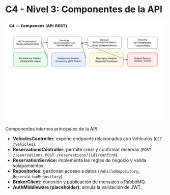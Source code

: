 # C4 - Nivel 3: Componentes de la API


![Component](img/component.jpeg)


Componentes internos principales de la API:


- **VehiclesController:** expone endpoints relacionados con vehículos (`GET /vehicles`).
- **ReservationsController:** permite crear y confirmar reservas (`POST /reservations`, `POST /reservations/{id}/confirm`).
- **ReservationService:** implementa las reglas de negocio y valida solapamientos.
- **Repositories:** gestionan acceso a datos (`VehicleRepository`, `ReservationRepository`).
- **BrokerClient:** conexión y publicación de mensajes a RabbitMQ.
- **AuthMiddleware (placeholder):** simula la validación de JWT.